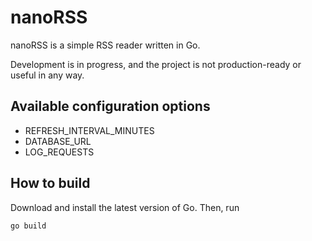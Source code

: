 # nanoRSS
nanoRSS is a simple RSS reader written in Go.

Development is in progress, and the project is not production-ready or useful in any way.

## Available configuration options
* REFRESH_INTERVAL_MINUTES
* DATABASE_URL
* LOG_REQUESTS

## How to build

Download and install the latest version of Go. Then, run

```
go build
```
